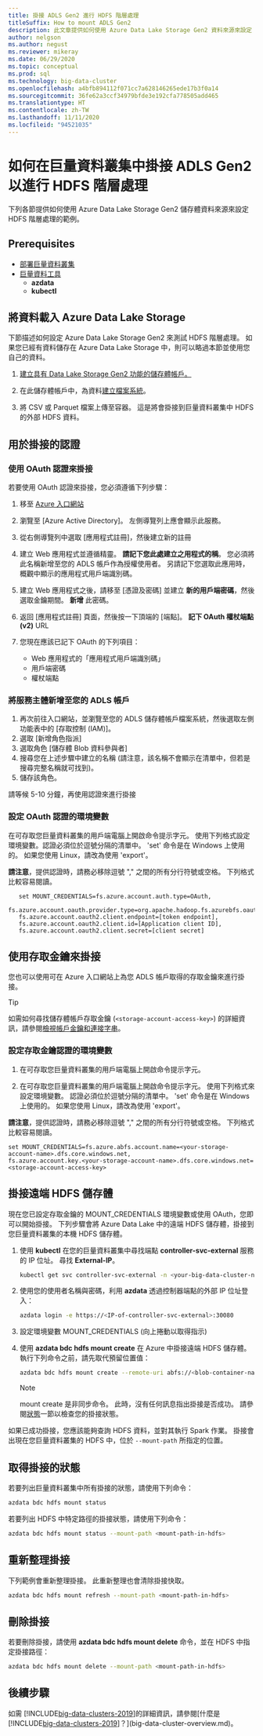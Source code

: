 ```yaml
---
title: 掛接 ADLS Gen2 進行 HDFS 階層處理
titleSuffix: How to mount ADLS Gen2
description: 此文章提供如何使用 Azure Data Lake Storage Gen2 資料來源來設定 HDFS 階層處理的範例。
author: nelgson
ms.author: negust
ms.reviewer: mikeray
ms.date: 06/29/2020
ms.topic: conceptual
ms.prod: sql
ms.technology: big-data-cluster
ms.openlocfilehash: a4bfb894112f071cc7a628146265ede17b3f0a14
ms.sourcegitcommit: 36fe62a3ccf34979bfde3e192cfa778505add465
ms.translationtype: HT
ms.contentlocale: zh-TW
ms.lasthandoff: 11/11/2020
ms.locfileid: "94521035"
---
```

# <a name="how-to-mount-adls-gen2-for-hdfs-tiering-in-a-big-data-cluster"></a>如何在巨量資料叢集中掛接 ADLS Gen2 以進行 HDFS 階層處理

下列各節提供如何使用 Azure Data Lake Storage Gen2 儲存體資料來源來設定 HDFS 階層處理的範例。

## <a name="prerequisites"></a>Prerequisites

- [部署巨量資料叢集](deployment-guidance.md)
- [巨量資料工具](deploy-big-data-tools.md)
  - **azdata**
  - **kubectl**

## <a name="load-data-into-azure-data-lake-storage"></a><a id="load"></a> 將資料載入 Azure Data Lake Storage

下節描述如何設定 Azure Data Lake Storage Gen2 來測試 HDFS 階層處理。 如果您已經有資料儲存在 Azure Data Lake Storage 中，則可以略過本節並使用您自己的資料。

1. [建立具有 Data Lake Storage Gen2 功能的儲存體帳戶。](/azure/storage/blobs/data-lake-storage-quickstart-create-account)

1. 在此儲存體帳戶中，為資料[建立檔案系統](/azure/storage/blobs/data-lake-storage-explorer)。

1. 將 CSV 或 Parquet 檔案上傳至容器。 這是將會掛接到巨量資料叢集中 HDFS 的外部 HDFS 資料。

## <a name="credentials-for-mounting"></a>用於掛接的認證

### <a name="use-oauth-credentials-to-mount"></a>使用 OAuth 認證來掛接

若要使用 OAuth 認證來掛接，您必須遵循下列步驟：

1. 移至 [Azure 入口網站](https://portal.azure.com)
1. 瀏覽至 [Azure Active Directory]。 左側導覽列上應會顯示此服務。
1. 從右側導覽列中選取 [應用程式註冊]，然後建立新的註冊
1. 建立 Web 應用程式並遵循精靈。 **請記下您此處建立之用程式的稱**。 您必須將此名稱新增至您的 ADLS 帳戶作為授權使用者。 另請記下您選取此應用時，概觀中顯示的應用程式用戶端識別碼。
1. 建立 Web 應用程式之後，請移至 [憑證及密碼] 並建立 **新的用戶端密碼**，然後選取金鑰期間。 **新增** 此密碼。
1. 返回 [應用程式註冊] 頁面，然後按一下頂端的 [端點]。 **記下 OAuth 權杖端點 (v2)** URL
1. 您現在應該已記下 OAuth 的下列項目：

    - Web 應用程式的「應用程式用戶端識別碼」
    - 用戶端密碼
    - 權杖端點

### <a name="adding-the-service-principal-to-your-adls-account"></a>將服務主體新增至您的 ADLS 帳戶

1. 再次前往入口網站，並瀏覽至您的 ADLS 儲存體帳戶檔案系統，然後選取左側功能表中的 [存取控制 (IAM)]。
1. 選取 [新增角色指派] 
1. 選取角色 [儲存體 Blob 資料參與者]
1. 搜尋您在上述步驟中建立的名稱 (請注意，該名稱不會顯示在清單中，但若是搜尋完整名稱就可找到)。
1. 儲存該角色。

請等候 5-10 分鐘，再使用認證來進行掛接

### <a name="set-environment-variable-for-oauth-credentials"></a>設定 OAuth 認證的環境變數

在可存取您巨量資料叢集的用戶端電腦上開啟命令提示字元。 使用下列格式設定環境變數。認證必須位於逗號分隔的清單中。 'set' 命令是在 Windows 上使用的。 如果您使用 Linux，請改為使用 'export'。

**請注意**，提供認證時，請務必移除逗號 "," 之間的所有分行符號或空格。 下列格式比較容易閱讀。

```console
   set MOUNT_CREDENTIALS=fs.azure.account.auth.type=OAuth,
   fs.azure.account.oauth.provider.type=org.apache.hadoop.fs.azurebfs.oauth2.ClientCredsTokenProvider,
   fs.azure.account.oauth2.client.endpoint=[token endpoint],
   fs.azure.account.oauth2.client.id=[Application client ID],
   fs.azure.account.oauth2.client.secret=[client secret]
```

## <a name="use-access-keys-to-mount"></a>使用存取金鑰來掛接

您也可以使用可在 Azure 入口網站上為您 ADLS 帳戶取得的存取金鑰來進行掛接。

 > [!TIP]
   > 如需如何尋找儲存體帳戶存取金鑰 (`<storage-account-access-key>`) 的詳細資訊，請參閱[檢視帳戶金鑰和連接字串](/azure/storage/common/storage-account-keys-manage#view-access-keys-and-connection-string)。

### <a name="set-environment-variable-for-access-key-credentials"></a>設定存取金鑰認證的環境變數

1. 在可存取您巨量資料叢集的用戶端電腦上開啟命令提示字元。

1. 在可存取您巨量資料叢集的用戶端電腦上開啟命令提示字元。 使用下列格式來設定環境變數。 認證必須位於逗號分隔的清單中。 'set' 命令是在 Windows 上使用的。 如果您使用 Linux，請改為使用 'export'。

**請注意**，提供認證時，請務必移除逗號 "," 之間的所有分行符號或空格。 下列格式比較容易閱讀。

```console
set MOUNT_CREDENTIALS=fs.azure.abfs.account.name=<your-storage-account-name>.dfs.core.windows.net,
fs.azure.account.key.<your-storage-account-name>.dfs.core.windows.net=<storage-account-access-key>
```

## <a name="mount-the-remote-hdfs-storage"></a><a id="mount"></a> 掛接遠端 HDFS 儲存體

現在您已設定存取金鑰的 MOUNT_CREDENTIALS 環境變數或使用 OAuth，您即可以開始掛接。 下列步驟會將 Azure Data Lake 中的遠端 HDFS 儲存體，掛接到您巨量資料叢集的本機 HDFS 儲存體。

1. 使用 **kubectl** 在您的巨量資料叢集中尋找端點 **controller-svc-external** 服務的 IP 位址。 尋找 **External-IP**。

   ```bash
   kubectl get svc controller-svc-external -n <your-big-data-cluster-name>
   ```

1. 使用您的使用者名稱與密碼，利用 **azdata** 透過控制器端點的外部 IP 位址登入：

   ```bash
   azdata login -e https://<IP-of-controller-svc-external>:30080
   ```
1. 設定環境變數 MOUNT_CREDENTIALS (向上捲動以取得指示)

1. 使用 **azdata bdc hdfs mount create** 在 Azure 中掛接遠端 HDFS 儲存體。 執行下列命令之前，請先取代預留位置值：

   ```bash
   azdata bdc hdfs mount create --remote-uri abfs://<blob-container-name>@<storage-account-name>.dfs.core.windows.net/ --mount-path /mounts/<mount-name>
   ```

   > [!NOTE]
   > mount create 是非同步命令。 此時，沒有任何訊息指出掛接是否成功。 請參閱[狀態](#status)一節以檢查您的掛接狀態。

如果已成功掛接，您應該能夠查詢 HDFS 資料，並對其執行 Spark 作業。 掛接會出現在您巨量資料叢集的 HDFS 中，位於 `--mount-path` 所指定的位置。

## <a name="get-the-status-of-mounts"></a><a id="status"></a> 取得掛接的狀態

若要列出巨量資料叢集中所有掛接的狀態，請使用下列命令：

```bash
azdata bdc hdfs mount status
```

若要列出 HDFS 中特定路徑的掛接狀態，請使用下列命令：

```bash
azdata bdc hdfs mount status --mount-path <mount-path-in-hdfs>
```

## <a name="refresh-a-mount"></a>重新整理掛接

下列範例會重新整理掛接。 此重新整理也會清除掛接快取。

```bash
azdata bdc hdfs mount refresh --mount-path <mount-path-in-hdfs>
```

## <a name="delete-the-mount"></a><a id="delete"></a> 刪除掛接

若要刪除掛接，請使用 **azdata bdc hdfs mount delete** 命令，並在 HDFS 中指定掛接路徑：

```bash
azdata bdc hdfs mount delete --mount-path <mount-path-in-hdfs>
```

## <a name="next-steps"></a>後續步驟

如需 [!INCLUDE[big-data-clusters-2019](../includes/ssbigdataclusters-ver15.md)]的詳細資訊，請參閱[什麼是 [!INCLUDE[big-data-clusters-2019](../includes/ssbigdataclusters-ver15.md)]？](big-data-cluster-overview.md)。
